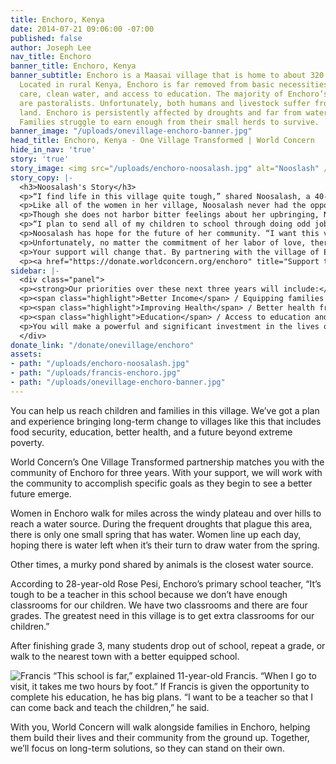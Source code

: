 ```yaml
---
title: Enchoro, Kenya
date: 2014-07-21 09:06:00 -07:00
published: false
author: Joseph Lee
nav_title: Enchoro
banner_title: Enchoro, Kenya
banner_subtitle: Enchoro is a Maasai village that is home to about 320 residents.
  Located in rural Kenya, Enchoro is far removed from basic necessities like health
  care, clean water, and access to education. The majority of Enchoro’s residents
  are pastoralists. Unfortunately, both humans and livestock suffer from the difficult
  land. Enchoro is persistently affected by droughts and far from watering sources.
  Families struggle to earn enough from their small herds to survive.
banner_image: "/uploads/onevillage-enchoro-banner.jpg"
head_title: Enchoro, Kenya - One Village Transformed | World Concern
hide_in_nav: 'true'
story: 'true'
story_image: <img src="/uploads/enchoro-noosalash.jpg" alt="Nooslash" />
story_copy: |-
  <h3>Noosalash's Story</h3>
  <p>“I find life in this village quite tough,” shared Noosalash, a 40-year-old mother of eight who lives in Enchoro. “There is no water and often there are droughts. The latter part of last year only one spring had water. Everyone was coming to draw water there. So I went without water—even for my children—for two days.” </p>
  <p>Like all of the women in her village, Noosalash never had the opportunity to receive a proper education. Noosalash was married by the age of 10 and immediately transitioned into the role of motherhood. Her childhood was cut short for a life of responsibility no young girl should be forced into. </p>
  <p>Though she does not harbor bitter feelings about her upbringing, Noosalash believes in something more for her children. </p>
  <p>“I plan to send all of my children to school through doing odd jobs—making beads, selling my livestock, and other types of casual labor,” declared Noosalash. </p>
  <p>Noosalash has hope for the future of her community. “I want this village to develop. I want us to have a school,” she said. </p>
  <p>Unfortunately, no matter the commitment of her labor of love, there is a strong chance that Noosalash’s children will have to cut their education short. </p>
  <p>Your support will change that. By partnering with the village of Enchoro, you’ll help open up opportunities for her children to go to school, and for Noolash to earn enough income to support her family. You’ll change her future, and the future of this community.  </p>
  <p><a href="https://donate.worldconcern.org/enchoro" title="Support the Village of Enchoro" class="secondary button">Join the transformation today. </a></p>
sidebar: |-
  <div class="panel">
  <p><strong>Our priorities over these next three years will include:</strong></p>
  <p><span class="highlight">Better Income</span> / Equipping families to expand their livelihoods and earn sustainable incomes</p>
  <p><span class="highlight">Improving Health</span> / Better health from clean water, hygiene and sanitation</p>
  <p><span class="highlight">Education</span> / Access to education and hope for the future</p>
  <p>You will make a powerful and significant investment in the lives of struggling families. We need your support to reach the families of Enchoro with life-saving assistance.</p>
  </div>
donate_link: "/donate/onevillage/enchoro"
assets:
- path: "/uploads/enchoro-noosalash.jpg"
- path: "/uploads/francis-enchoro.jpg"
- path: "/uploads/onevillage-enchoro-banner.jpg"
---
```


You can help us reach children and families in this village. We’ve got a plan and experience bringing long-term change to villages like this that includes food security, education, better health, and a future beyond extreme poverty.

World Concern’s One Village Transformed partnership matches you with the community of Enchoro for three years. With your support, we will work with the community to accomplish specific goals as they begin to see a better future emerge.

Women in Enchoro walk for miles across the windy plateau and over hills to reach a water source. During the frequent droughts that plague this area, there is only one small spring that has water. Women line up each day, hoping there is water left when it’s their turn to draw water from the spring.

Other times, a murky pond shared by animals is the closest water source.

According to 28-year-old Rose Pesi, Enchoro’s primary school teacher, “It’s tough to be a teacher in this school because we don’t have enough classrooms for our children. We have two classrooms and there are four grades. The greatest need in this village is to get extra classrooms for our children.”

After finishing grade 3, many students drop out of school, repeat a grade, or walk to the nearest town with a better equipped school.

<img src="/uploads/francis-enchoro.jpg" alt="Francis" class="left medium-6" /> “This school is far,” explained 11-year-old Francis. “When I go to visit, it takes me two hours by foot.” If Francis is given the opportunity to complete his education, he has big plans. “I want to be a teacher so that I can come back and teach the children,” he said.

With you, World Concern will walk alongside families in Enchoro, helping them build their lives and their community from the ground up. Together, we’ll focus on long-term solutions, so they can stand on their own.

